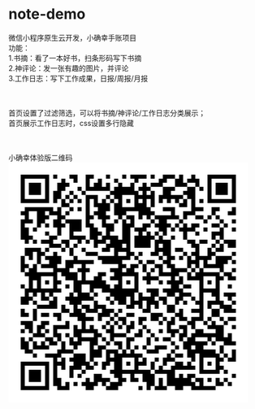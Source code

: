 # note-demo
微信小程序原生云开发，小确幸手账项目<br/>
功能：<br/>
1.书摘：看了一本好书，扫条形码写下书摘<br/>
2.神评论：发一张有趣的图片，并评论<br/>
3.工作日志：写下工作成果，日报/周报/月报<br/>

<br/><br/>
首页设置了过滤筛选，可以将书摘/神评论/工作日志分类展示；<br/>
首页展示工作日志时，css设置多行隐藏<br/>

<br/><br/>
小确幸体验版二维码<br/>
![小确幸体验版二维码](https://github.com/wz828/note-demo/raw/master/小确幸手账体验版二维码.jpg)

